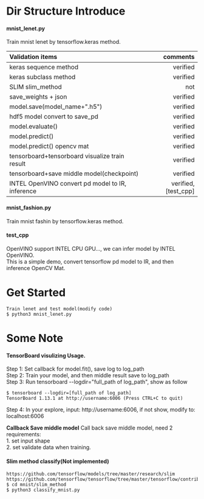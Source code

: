 # Dir Structure Introduce
#### mnist_lenet.py

Train mnist lenet by tensorflow.keras method. <br>

| Validation items                                  | comments |
| :-------------------------------------------------| --------:|
| keras sequence method                             | verified |
| keras subclass method                             | verified |
| SLIM slim_method                                  | not      |
| save_weights + json                               | verified |
| model.save(model_name+".h5")                      | verified |
| hdf5 model convert to save_pd                     | verified |
| model.evaluate()                                  | verified |
| model.predict()                                   | verified |
| model.predict() opencv mat                        | verified |
| tensorboard+tensorboard visualize train result    | verified |
| tensorboard+save middle model(checkpoint)         | verified |
| INTEL OpenVINO convert pd model to IR, inference  | verified,[test_cpp] |

#### mnist_fashion.py

Train mnist fashin by tensorflow.keras method.

#### test_cpp

OpenVINO support INTEL CPU GPU..., we can infer model by INTEL OpenVINO. <br>
This is a simple demo, convert tensorflow pd model to IR, and then inference OpenCV Mat. <br>

# Get Started
    
    Train lenet and test model(modify code)
    $ python3 mnist_lenet.py

# Some Note
#### TensorBoard visulizing Usage.

Step 1: Set callback for model.fit(), save log to log_path              <br>
Step 2: Train your model, and then middle result save to log_path       <br>
Step 3: Run tensorboard --logdir="full_path of log_path", show as follow    <br>
    
    $ tensorboard --logdir=[full_path of log_path]
    TensorBoard 1.13.1 at http://username:6006 (Press CTRL+C to quit)

Step 4: In your explore, input: http://username:6006, if not show, modify to: localhost:6006 <br>

**Callback Save middle model**
Call back save middle model, need 2 requirements: <br>
    1. set input shape  <br>
    2. set validate data when training. <br>

#### Slim method classify(Not implemented)
    
    https://github.com/tensorflow/models/tree/master/research/slim
    https://github.com/tensorflow/tensorflow/tree/master/tensorflow/contrib/slim
    $ cd mnist/slim_method
    $ python3 classify_mnist.py 

    
